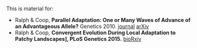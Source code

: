 This is material for:

*  Ralph & Coop, **Parallel Adaptation: One or Many Waves of Advance of an Advantageous Allele?** Genetics 2010. [journal](http://www.genetics.org/content/186/2/647.abstract) [arXiv](http://arxiv.org/abs/1005.0554)
*  Ralph & Coop, **Convergent Evolution During Local Adaptation to Patchy Landscapes], PLoS Genetics 2015.**  [bioRxiv](http://biorxiv.org/content/early/2014/07/08/006940)


